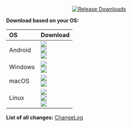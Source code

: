 <div align=center>

[![Release Downloads](https://img.shields.io/github/downloads/mizoil/MBzeGuardX/vVERSION/total?style=flat-square&logo=github)](https://img.shields.io/github/downloads/mizoil/MBzeGuardX/vVERSION/)

</div>

**Download based on your OS:**

<div align=left>
<table>
    <thead align=left>
        <tr>
            <th>OS</th>
            <th>Download</th>
        </tr>
    </thead>
    <tbody align=left>
        <tr>
        <td>Android</td>
            <td>
                <a href="https://github.com/mizoil/MBzeGuardX/releases/download/vVERSION/MBzeGuardX-android-arm64-v8a.apk"><img src="https://img.shields.io/badge/APK-ARMv8-168039.svg?logo=android"></a><br>
                <a href="https://github.com/mizoil/MBzeGuardX/releases/download/vVERSION/MBzeGuardX-android-armeabi-v7a.apk"><img src="https://img.shields.io/badge/APK-ARMv7-45bf55.svg?logo=android"></a><br>
                <a href="https://github.com/mizoil/MBzeGuardX/releases/download/vVERSION/MBzeGuardX-android-x86_64.apk"><img src="https://img.shields.io/badge/APK-x64-96ed89.svg?logo=android"></a>
            </td>
        </tr>
        <tr>
            <td>Windows</td>
            <td>
                <a href="https://github.com/mizoil/MBzeGuardX/releases/download/vVERSION/MBzeGuardX-windows-amd64-setup.exe"><img src="https://img.shields.io/badge/Setup-x64-2d7d9a.svg?logo=windows"></a><br>
                <a href="https://github.com/mizoil/MBzeGuardX/releases/download/vVERSION/MBzeGuardX-windows-amd64.zip"><img src="https://img.shields.io/badge/Portable-x64-67b7d1.svg?logo=windows"></a>
            </td>
        </tr>
        <tr>
            <td>macOS</td>
            <td>
                <a href="https://github.com/mizoil/MBzeGuardX/releases/download/vVERSION/MBzeGuardX-macos-arm64.dmg"><img src="https://img.shields.io/badge/DMG-Apple%20Silicon-%23000000.svg?logo=apple"></a><br>
                <a href="https://github.com/mizoil/MBzeGuardX/releases/download/vVERSION/MBzeGuardX-macos-amd64.dmg"><img src="https://img.shields.io/badge/DMG-Intel%20X64-%2300A9E0.svg?logo=apple"></a><br>
            </td>
        </tr>
        <tr>
            <td>Linux</td>
            <td>
                <a href="https://github.com/mizoil/MBzeGuardX/releases/download/vVERSION/MBzeGuardX-linux-amd64.AppImage"><img src="https://img.shields.io/badge/AppImage-x64-f84e29.svg?logo=linux"> </a><br>
                <a href="https://github.com/mizoil/MBzeGuardX/releases/download/vVERSION/MBzeGuardX-linux-amd64.deb"><img src="https://img.shields.io/badge/DebPackage-x64-FF9966.svg?logo=debian"> </a><br>
                <a href="https://github.com/mizoil/MBzeGuardX/releases/download/vVERSION/MBzeGuardX-linux-amd64.deb"><img src="https://img.shields.io/badge/RpmPackage-x64-F1B42F.svg?logo=redhat"> </a>
            </td>
        </tr>
    </tbody>
</table>


</div>

<div dir="ltr">

**List of all changes:** [ChangeLog](https://github.com/mizoil/MBzeGuardX/blob/main/CHANGELOG.md)

</div>